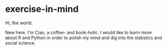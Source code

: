 # exercise-in-mind

Hi, the world.

New here. I'm Ciao, a coffee- and book-holic. I would like to learn more about R and Python in order to polish my mind and dig into the statistics and social science.
